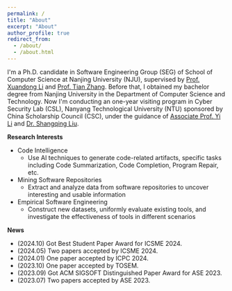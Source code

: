 ```yaml
---
permalink: /
title: "About"
excerpt: "About"
author_profile: true
redirect_from: 
  - /about/
  - /about.html
---
```


I'm a Ph.D. candidate in Software Engineering Group (SEG) of School of Computer Science at Nanjing University (NJU), supervised by [Prof. Xuandong Li](https://cs.nju.edu.cn/lixuandong/index.htm) and [Prof. Tian Zhang](https://cs.nju.edu.cn/zhangtian/index.htm). 
Before that, I obtained my bachelor degree from Nanjing University in the Department of Computer Science and Technology.
Now I'm conducting an one-year visiting program in Cyber Security Lab (CSL), Nanyang Technological University (NTU) sponsored by China Scholarship Council (CSC), under the guidance of [Associate Prof. Yi Li](https://liyiweb.com/) and [Dr. Shangqing Liu](https://shangqing-liu.github.io/).

**Research Interests**
* Code Intelligence
  * Use AI techniques to generate code-related artifacts, specific tasks including Code Summarization, Code Completion, Program Repair, etc.
* Mining Software Repositories
  * Extract and analyze data from software repositories to uncover interesting and usable information
* Empirical Software Engineering
  * Construct new datasets, uniformly evaluate existing tools, and investigate the effectiveness of tools in different scenarios

**News**
* (2024.10) Got Best Student Paper Award for ICSME 2024.
* (2024.05) Two papers accepted by ICSME 2024.
* (2024.01) One paper accepted by ICPC 2024.
* (2023.10) One paper accepted by TOSEM.
* (2023.09) Got ACM SIGSOFT Distinguished Paper Award for ASE 2023.
* (2023.07) Two papers accepted by ASE 2023.